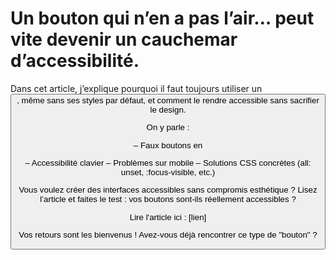 # Un bouton qui n’en a pas l’air… peut vite devenir un cauchemar d’accessibilité.

Dans cet article, j’explique pourquoi il faut toujours utiliser un <button>, même sans ses styles par défaut, et comment le rendre accessible sans sacrifier le design.

On y parle :

– Faux boutons en <div>
– Accessibilité clavier
– Problèmes sur mobile
– Solutions CSS concrètes (all: unset, :focus-visible, etc.)

Vous voulez créer des interfaces accessibles sans compromis esthétique ?
Lisez l’article et faites le test : vos boutons sont-ils réellement accessibles ?

Lire l'article ici : [lien]

Vos retours sont les bienvenus ! Avez-vous déjà rencontrer ce type de "bouton" ?
